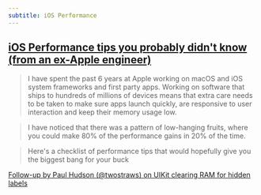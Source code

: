 ```yaml
---
subtitle: iOS Performance
---
```


## [iOS Performance tips you probably didn't know (from an ex-Apple engineer)](http://fadel.io/blog/posts/ios-performance-tips-you-didnt-know/)

> I have spent the past 6 years at Apple working on macOS and iOS system frameworks and first party apps. Working on software that ships to hundreds of millions of devices means that extra care needs to be taken to make sure apps launch quickly, are responsive to user interaction and keep their memory usage low.

> I have noticed that there was a pattern of low-hanging fruits, where you could make 80% of the performance gains in 20% of the time.

> Here's a checklist of performance tips that would hopefully give you the biggest bang for your buck

[Follow-up by Paul Hudson (@twostraws) on UIKit clearing RAM for hidden labels](https://twitter.com/twostraws/status/1229808091908255744)
